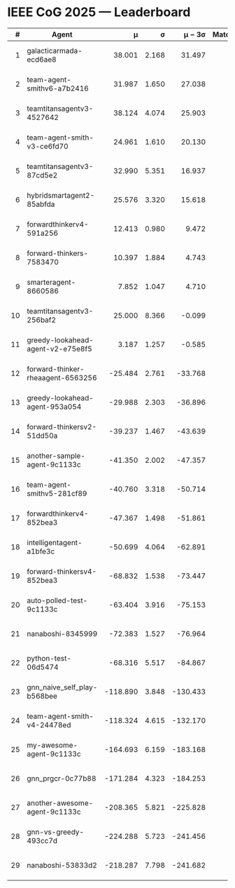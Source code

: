 # IEEE CoG 2025 — Leaderboard

| # | Agent | μ | σ | μ − 3σ | Matches | Updated |
|---:|---|---:|---:|---:|---:|---|
| 1 | galacticarmada-ecd6ae8 | 38.001 | 2.168 | 31.497 | 160 | 2025-08-17 11:31 |
| 2 | team-agent-smithv6-a7b2416 | 31.987 | 1.650 | 27.038 | 240 | 2025-08-17 11:31 |
| 3 | teamtitansagentv3-4527642 | 38.124 | 4.074 | 25.903 | 160 | 2025-08-17 11:31 |
| 4 | team-agent-smith-v3-ce6fd70 | 24.961 | 1.610 | 20.130 | 220 | 2025-08-17 11:31 |
| 5 | teamtitansagentv3-87cd5e2 | 32.990 | 5.351 | 16.937 | 160 | 2025-08-17 11:31 |
| 6 | hybridsmartagent2-85abfda | 25.576 | 3.320 | 15.618 | 160 | 2025-08-17 11:31 |
| 7 | forwardthinkerv4-591a256 | 12.413 | 0.980 | 9.472 | 191 | 2025-08-17 11:31 |
| 8 | forward-thinkers-7583470 | 10.397 | 1.884 | 4.743 | 160 | 2025-08-17 11:31 |
| 9 | smarteragent-8660586 | 7.852 | 1.047 | 4.710 | 160 | 2025-08-17 11:31 |
| 10 | teamtitansagentv3-256baf2 | 25.000 | 8.366 | -0.099 | 80 | 2025-08-17 11:31 |
| 11 | greedy-lookahead-agent-v2-e75e8f5 | 3.187 | 1.257 | -0.585 | 280 | 2025-08-17 11:31 |
| 12 | forward-thinker-rheaagent-6563256 | -25.484 | 2.761 | -33.768 | 140 | 2025-08-17 11:31 |
| 13 | greedy-lookahead-agent-953a054 | -29.988 | 2.303 | -36.896 | 120 | 2025-08-17 11:31 |
| 14 | forward-thinkersv2-51dd50a | -39.237 | 1.467 | -43.639 | 280 | 2025-08-17 11:31 |
| 15 | another-sample-agent-9c1133c | -41.350 | 2.002 | -47.357 | 120 | 2025-08-17 11:31 |
| 16 | team-agent-smithv5-281cf89 | -40.760 | 3.318 | -50.714 | 160 | 2025-08-17 11:31 |
| 17 | forwardthinkerv4-852bea3 | -47.367 | 1.498 | -51.861 | 208 | 2025-08-17 11:31 |
| 18 | intelligentagent-a1bfe3c | -50.699 | 4.064 | -62.891 | 210 | 2025-08-17 11:31 |
| 19 | forward-thinkersv4-852bea3 | -68.832 | 1.538 | -73.447 | 141 | 2025-08-17 11:31 |
| 20 | auto-polled-test-9c1133c | -63.404 | 3.916 | -75.153 | 120 | 2025-08-17 11:31 |
| 21 | nanaboshi-8345999 | -72.383 | 1.527 | -76.964 | 140 | 2025-08-17 11:31 |
| 22 | python-test-06d5474 | -68.316 | 5.517 | -84.867 | 160 | 2025-08-17 11:31 |
| 23 | gnn_naive_self_play-b568bee | -118.890 | 3.848 | -130.433 | 220 | 2025-08-17 11:31 |
| 24 | team-agent-smith-v4-24478ed | -118.324 | 4.615 | -132.170 | 320 | 2025-08-17 11:31 |
| 25 | my-awesome-agent-9c1133c | -164.693 | 6.159 | -183.168 | 380 | 2025-08-17 11:31 |
| 26 | gnn_prgcr-0c77b88 | -171.284 | 4.323 | -184.253 | 260 | 2025-08-17 11:31 |
| 27 | another-awesome-agent-9c1133c | -208.365 | 5.821 | -225.828 | 260 | 2025-08-17 11:31 |
| 28 | gnn-vs-greedy-493cc7d | -224.288 | 5.723 | -241.456 | 120 | 2025-08-17 11:31 |
| 29 | nanaboshi-53833d2 | -218.287 | 7.798 | -241.682 | 220 | 2025-08-17 11:31 |
